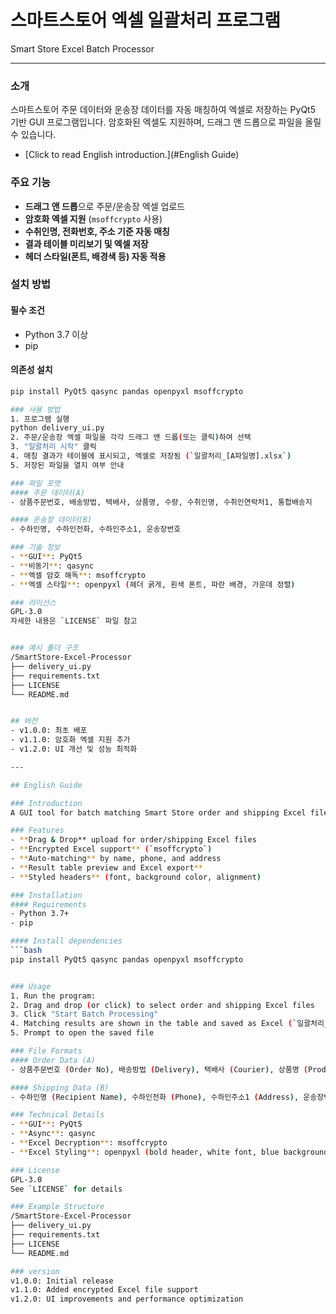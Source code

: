 # 스마트스토어 엑셀 일괄처리 프로그램  
Smart Store Excel Batch Processor

---

### 소개
스마트스토어 주문 데이터와 운송장 데이터를 자동 매칭하여 엑셀로 저장하는 PyQt5 기반 GUI 프로그램입니다. 암호화된 엑셀도 지원하며, 드래그 앤 드롭으로 파일을 올릴 수 있습니다.
 - [Click to read English introduction.](#English Guide)

   
### 주요 기능
- **드래그 앤 드롭**으로 주문/운송장 엑셀 업로드
- **암호화 엑셀 지원** (`msoffcrypto` 사용)
- **수취인명, 전화번호, 주소 기준 자동 매칭**
- **결과 테이블 미리보기 및 엑셀 저장**
- **헤더 스타일(폰트, 배경색 등) 자동 적용**

### 설치 방법
#### 필수 조건
- Python 3.7 이상
- pip

#### 의존성 설치
  ```bash
  pip install PyQt5 qasync pandas openpyxl msoffcrypto  
 
### 사용 방법
1. 프로그램 실행
python delivery_ui.py
2. 주문/운송장 엑셀 파일을 각각 드래그 앤 드롭(또는 클릭)하여 선택
3. "일괄처리 시작" 클릭
4. 매칭 결과가 테이블에 표시되고, 엑셀로 저장됨 (`일괄처리_[A파일명].xlsx`)
5. 저장된 파일을 열지 여부 안내

### 파일 포맷
#### 주문 데이터(A)
- 상품주문번호, 배송방법, 택배사, 상품명, 수량, 수취인명, 수취인연락처1, 통합배송지

#### 운송장 데이터(B)
- 수하인명, 수하인전화, 수하인주소1, 운송장번호

### 기술 정보
- **GUI**: PyQt5
- **비동기**: qasync
- **엑셀 암호 해독**: msoffcrypto
- **엑셀 스타일**: openpyxl (헤더 굵게, 흰색 폰트, 파란 배경, 가운데 정렬)

### 라이선스
GPL-3.0  
자세한 내용은 `LICENSE` 파일 참고


### 예시 폴더 구조
/SmartStore-Excel-Processor  
├── delivery_ui.py  
├── requirements.txt   
├── LICENSE  
└── README.md  


## 버전
- v1.0.0: 최초 배포
- v1.1.0: 암호화 엑셀 지원 추가
- v1.2.0: UI 개선 및 성능 최적화

---

## English Guide

### Introduction
A GUI tool for batch matching Smart Store order and shipping Excel files. Built with PyQt5, supports drag & drop, password-protected Excel, and saves results with styled headers.

### Features
- **Drag & Drop** upload for order/shipping Excel files
- **Encrypted Excel support** (`msoffcrypto`)
- **Auto-matching** by name, phone, and address
- **Result table preview and Excel export**
- **Styled headers** (font, background color, alignment)

### Installation
#### Requirements
- Python 3.7+
- pip

#### Install dependencies
  ```bash
  pip install PyQt5 qasync pandas openpyxl msoffcrypto


### Usage
1. Run the program:
2. Drag and drop (or click) to select order and shipping Excel files
3. Click "Start Batch Processing"
4. Matching results are shown in the table and saved as Excel (`일괄처리_[A_filename].xlsx`)
5. Prompt to open the saved file

### File Formats
#### Order Data (A)
- 상품주문번호 (Order No), 배송방법 (Delivery), 택배사 (Courier), 상품명 (Product), 수량 (Qty), 수취인명 (Recipient), 수취인연락처1 (Phone), 통합배송지 (Address)

#### Shipping Data (B)
- 수하인명 (Recipient Name), 수하인전화 (Phone), 수하인주소1 (Address), 운송장번호 (Tracking No)

### Technical Details
- **GUI**: PyQt5
- **Async**: qasync
- **Excel Decryption**: msoffcrypto
- **Excel Styling**: openpyxl (bold header, white font, blue background, centered)

### License
GPL-3.0  
See `LICENSE` for details

### Example Structure
/SmartStore-Excel-Processor  
├── delivery_ui.py  
├── requirements.txt   
├── LICENSE  
└── README.md  

### version
v1.0.0: Initial release
v1.1.0: Added encrypted Excel file support
v1.2.0: UI improvements and performance optimization

